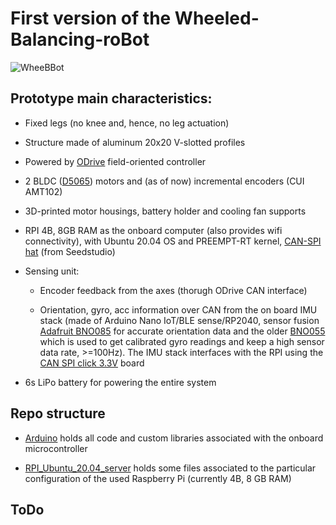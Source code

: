 # First version of the Wheeled-Balancing-roBot

![WheeBBot](repo_images/repo_image.jpg)

## Prototype main characteristics:

- Fixed legs (no knee and, hence, no leg actuation)

- Structure made of aluminum 20x20 V-slotted profiles

- Powered by [ODrive](https://odriverobotics.com/) field-oriented controller 

- 2 BLDC ([D5065](https://eu.odriverobotics.com/shop/odrive-custom-motor-d5065)) motors and (as of now) incremental encoders  (CUI AMT102)

- 3D-printed motor housings, battery holder and cooling fan supports

- RPI 4B, 8GB RAM as the onboard computer (also provides wifi connectivity), with Ubuntu 20.04 OS and PREEMPT-RT kernel, [CAN-SPI hat](https://wiki.seeedstudio.com/2-Channel-CAN-BUS-FD-Shield-for-Raspberry-Pi/) (from Seedstudio)

- Sensing unit:

  - Encoder feedback from the axes (thorugh ODrive CAN interface)
  
  - Orientation, gyro, acc information over CAN from the on board IMU stack (made of Arduino Nano IoT/BLE sense/RP2040, sensor fusion [Adafruit BNO085](https://learn.adafruit.com/adafruit-9-dof-orientation-imu-fusion-breakout-bno085) for accurate orientation data and the older [BNO055](https://learn.adafruit.com/adafruit-bno055-absolute-orientation-sensor) which is used to get calibrated gyro readings and keep a high sensor data rate, >=100Hz). The IMU stack interfaces with the RPI using the [CAN SPI click 3.3V](https://www.mikroe.com/can-spi-33v-click) board

- 6s LiPo battery for powering the entire system

## Repo structure

- [Arduino](https://github.com/AndPatr/WheeBBot-v1/tree/main/Arduino) holds all code and custom libraries associated with the onboard microcontroller

- [RPI_Ubuntu_20.04_server](https://github.com/AndPatr/WheeBBot-v1/tree/main/RPI_Ubuntu_20.04_server) holds some files associated to the particular configuration of the used Raspberry Pi (currently 4B, 8 GB RAM)



## ToDo

  
 
 



